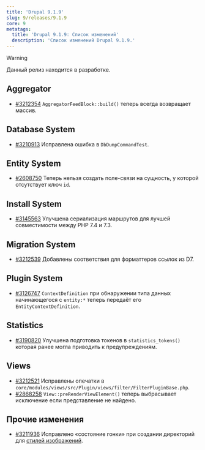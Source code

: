 ```yaml
---
title: 'Drupal 9.1.9'
slug: 9/releases/9.1.9
core: 9
metatags:
  title: 'Drupal 9.1.9: Список изменений'
  description: 'Список изменений Drupal 9.1.9.'
---
```


> [!WARNING]
> Данный релиз находится в разработке.

## Aggregator

* [#3212354](https://www.drupal.org/project/drupal/issues/3212354) `AggregatorFeedBlock::build()` теперь всегда возвращает массив.

## Database System

* [#3210913](https://www.drupal.org/project/drupal/issues/3210913) Исправлена ошибка в `DbDumpCommandTest`.

## Entity System

* [#2608750](https://www.drupal.org/project/drupal/issues/2608750) Теперь нельзя создать поле-связи на сущность, у которой отсутствует ключ `id`.

## Install System

* [#3145563](https://www.drupal.org/project/drupal/issues/3145563) Улучшена сериализация маршрутов для лучшей совместимости между PHP 7.4 и 7.3.

## Migration System

* [#3212539](https://www.drupal.org/project/drupal/issues/3212539) Добавлены соответствия для форматтеров ссылок из D7.

## Plugin System

* [#3126747](https://www.drupal.org/project/drupal/issues/3126747) `ContextDefinition` при обнаружении типа данных начинающегося с `entity:*` теперь передаёт его `EntityContextDefinition`.

## Statistics

* [#3190820](https://www.drupal.org/project/drupal/issues/3190820) Улучшена подготовка токенов в `statistics_tokens()` которая ранее могла приводить к предупреждениям.

## Views

* [#3212521](https://www.drupal.org/project/drupal/issues/3212521) Исправлены опечатки в `core/modules/views/src/Plugin/views/filter/FilterPluginBase.php`.
* [#2868258](https://www.drupal.org/project/drupal/issues/2868258) `View::preRenderViewElement()` теперь выбрасывает исключение если представление не найдено.

## Прочие изменения

* [#3211936](https://www.drupal.org/project/drupal/issues/3211936) Исправлено «состояние гонки» при создании директорий для [стилей изображений](../../../image/image-styles/index.md).
